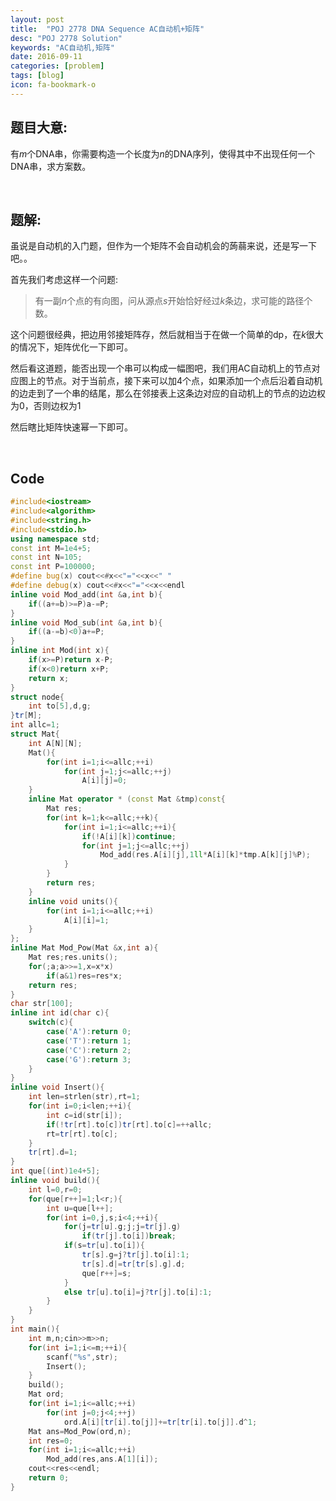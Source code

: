 ```yaml
---
layout: post
title:  "POJ 2778 DNA Sequence AC自动机+矩阵"
desc: "POJ 2778 Solution"
keywords: "AC自动机,矩阵"
date: 2016-09-11
categories: [problem]
tags: [blog]
icon: fa-bookmark-o
---
```




## 题目大意:

有$m$个DNA串，你需要构造一个长度为$n$的DNA序列，使得其中不出现任何一个DNA串，求方案数。

<br>

## 题解:

虽说是自动机的入门题，但作为一个矩阵不会自动机会的蒟蒻来说，还是写一下吧。。

首先我们考虑这样一个问题:

> 有一副$n$个点的有向图，问从源点$s$开始恰好经过$k$条边，求可能的路径个数。

这个问题很经典，把边用邻接矩阵存，然后就相当于在做一个简单的dp，在$k$很大的情况下，矩阵优化一下即可。

然后看这道题，能否出现一个串可以构成一幅图吧，我们用AC自动机上的节点对应图上的节点。对于当前点，接下来可以加4个点，如果添加一个点后沿着自动机的边走到了一个串的结尾，那么在邻接表上这条边对应的自动机上的节点的边边权为0，否则边权为1

然后瞎比矩阵快速幂一下即可。

<br>

## Code

```cpp
#include<iostream>
#include<algorithm>
#include<string.h>
#include<stdio.h>
using namespace std;
const int M=1e4+5;
const int N=105;
const int P=100000;
#define bug(x) cout<<#x<<"="<<x<<" "
#define debug(x) cout<<#x<<"="<<x<<endl
inline void Mod_add(int &a,int b){
	if((a+=b)>=P)a-=P;
}
inline void Mod_sub(int &a,int b){
	if((a-=b)<0)a+=P;
}
inline int Mod(int x){
	if(x>=P)return x-P;
	if(x<0)return x+P;
	return x;
}
struct node{
	int to[5],d,g;
}tr[M];
int allc=1;
struct Mat{
	int A[N][N];
	Mat(){
		for(int i=1;i<=allc;++i)
			for(int j=1;j<=allc;++j)
				A[i][j]=0;
	}
	inline Mat operator * (const Mat &tmp)const{
		Mat res;
		for(int k=1;k<=allc;++k){
			for(int i=1;i<=allc;++i){
				if(!A[i][k])continue;
				for(int j=1;j<=allc;++j)
					Mod_add(res.A[i][j],1ll*A[i][k]*tmp.A[k][j]%P);
			}
		}
		return res;
	}
	inline void units(){
		for(int i=1;i<=allc;++i)
			A[i][i]=1;
	}
};
inline Mat Mod_Pow(Mat &x,int a){
	Mat res;res.units();
	for(;a;a>>=1,x=x*x)
		if(a&1)res=res*x;
	return res;
}
char str[100];
inline int id(char c){
	switch(c){
		case('A'):return 0;
		case('T'):return 1;
		case('C'):return 2;
		case('G'):return 3;
	}
}
inline void Insert(){
	int len=strlen(str),rt=1;
	for(int i=0;i<len;++i){
		int c=id(str[i]);
		if(!tr[rt].to[c])tr[rt].to[c]=++allc;
		rt=tr[rt].to[c];
	}
	tr[rt].d=1;
}
int que[(int)1e4+5];
inline void build(){
	int l=0,r=0;
	for(que[r++]=1;l<r;){
		int u=que[l++];
		for(int i=0,j,s;i<4;++i){
			for(j=tr[u].g;j;j=tr[j].g)
				if(tr[j].to[i])break;
			if(s=tr[u].to[i]){
				tr[s].g=j?tr[j].to[i]:1;
				tr[s].d|=tr[tr[s].g].d;
				que[r++]=s;
			}
			else tr[u].to[i]=j?tr[j].to[i]:1;
		}
	}
}
int main(){
	int m,n;cin>>m>>n;
	for(int i=1;i<=m;++i){
		scanf("%s",str);
		Insert();
	}
	build();
	Mat ord;
	for(int i=1;i<=allc;++i)
		for(int j=0;j<4;++j)
			ord.A[i][tr[i].to[j]]+=tr[tr[i].to[j]].d^1;
	Mat ans=Mod_Pow(ord,n);
	int res=0;
	for(int i=1;i<=allc;++i)
		Mod_add(res,ans.A[1][i]);
	cout<<res<<endl;
	return 0;
}
```

